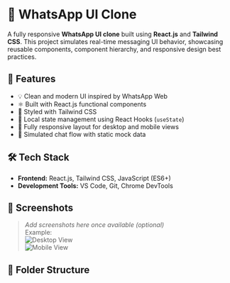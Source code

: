 # 💬 WhatsApp UI Clone

A fully responsive **WhatsApp UI clone** built using **React.js** and **Tailwind CSS**. This project simulates real-time messaging UI behavior, showcasing reusable components, component hierarchy, and responsive design best practices.

## 🚀 Features

- 💡 Clean and modern UI inspired by WhatsApp Web
- ⚛️ Built with React.js functional components
- 🎨 Styled with Tailwind CSS
- 🧠 Local state management using React Hooks (`useState`)
- 📱 Fully responsive layout for desktop and mobile views
- 🔁 Simulated chat flow with static mock data

## 🛠 Tech Stack

- **Frontend:** React.js, Tailwind CSS, JavaScript (ES6+)
- **Development Tools:** VS Code, Git, Chrome DevTools

## 📸 Screenshots

> _Add screenshots here once available (optional)_  
> Example:  
> ![Desktop View](./screenshots/desktop.png)  
> ![Mobile View](./screenshots/mobile.png)

## 📁 Folder Structure


